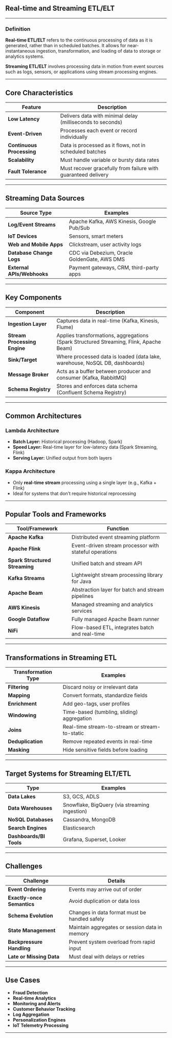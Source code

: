 ## **Real-time and Streaming ETL/ELT**

---

### **Definition**

**Real-time ETL/ELT** refers to the continuous processing of data as it is generated, rather than in scheduled batches. It allows for near-instantaneous ingestion, transformation, and loading of data to storage or analytics systems.

**Streaming ETL/ELT** involves processing data in motion from event sources such as logs, sensors, or applications using stream processing engines.

---

## **Core Characteristics**

| Feature                   | Description                                                   |
| ------------------------- | ------------------------------------------------------------- |
| **Low Latency**           | Delivers data with minimal delay (milliseconds to seconds)    |
| **Event-Driven**          | Processes each event or record individually                   |
| **Continuous Processing** | Data is processed as it flows, not in scheduled batches       |
| **Scalability**           | Must handle variable or bursty data rates                     |
| **Fault Tolerance**       | Must recover gracefully from failure with guaranteed delivery |

---

## **Streaming Data Sources**

| Source Type                | Examples                                     |
| -------------------------- | -------------------------------------------- |
| **Log/Event Streams**      | Apache Kafka, AWS Kinesis, Google Pub/Sub    |
| **IoT Devices**            | Sensors, smart meters                        |
| **Web and Mobile Apps**    | Clickstream, user activity logs              |
| **Database Change Logs**   | CDC via Debezium, Oracle GoldenGate, AWS DMS |
| **External APIs/Webhooks** | Payment gateways, CRM, third-party apps      |

---

## **Key Components**

| Component                    | Description                                                                            |
| ---------------------------- | -------------------------------------------------------------------------------------- |
| **Ingestion Layer**          | Captures data in real-time (Kafka, Kinesis, Flume)                                     |
| **Stream Processing Engine** | Applies transformations, aggregations (Spark Structured Streaming, Flink, Apache Beam) |
| **Sink/Target**              | Where processed data is loaded (data lake, warehouse, NoSQL DB, dashboards)            |
| **Message Broker**           | Acts as a buffer between producer and consumer (Kafka, RabbitMQ)                       |
| **Schema Registry**          | Stores and enforces data schema (Confluent Schema Registry)                            |

---

## **Common Architectures**

### **Lambda Architecture**

* **Batch Layer:** Historical processing (Hadoop, Spark)
* **Speed Layer:** Real-time layer for low-latency data (Spark Streaming, Flink)
* **Serving Layer:** Unified output from both layers

### **Kappa Architecture**

* Only **real-time stream** processing using a single layer (e.g., Kafka + Flink)
* Ideal for systems that don’t require historical reprocessing

---

## **Popular Tools and Frameworks**

| Tool/Framework                 | Function                                               |
| ------------------------------ | ------------------------------------------------------ |
| **Apache Kafka**               | Distributed event streaming platform                   |
| **Apache Flink**               | Event-driven stream processor with stateful operations |
| **Spark Structured Streaming** | Unified batch and stream API                           |
| **Kafka Streams**              | Lightweight stream processing library for Java         |
| **Apache Beam**                | Abstraction layer for batch and stream pipelines       |
| **AWS Kinesis**                | Managed streaming and analytics services               |
| **Google Dataflow**            | Fully managed Apache Beam runner                       |
| **NiFi**                       | Flow-based ETL, integrates batch and real-time         |

---

## **Transformations in Streaming ETL**

| Transformation Type | Examples                                       |
| ------------------- | ---------------------------------------------- |
| **Filtering**       | Discard noisy or irrelevant data               |
| **Mapping**         | Convert formats, standardize fields            |
| **Enrichment**      | Add geo-tags, user profiles                    |
| **Windowing**       | Time-based (tumbling, sliding) aggregation     |
| **Joins**           | Real-time stream-to-stream or stream-to-static |
| **Deduplication**   | Remove repeated events in real-time            |
| **Masking**         | Hide sensitive fields before loading           |

---

## **Target Systems for Streaming ELT/ETL**

| Type                    | Examples                                      |
| ----------------------- | --------------------------------------------- |
| **Data Lakes**          | S3, GCS, ADLS                                 |
| **Data Warehouses**     | Snowflake, BigQuery (via streaming ingestion) |
| **NoSQL Databases**     | Cassandra, MongoDB                            |
| **Search Engines**      | Elasticsearch                                 |
| **Dashboards/BI Tools** | Grafana, Superset, Looker                     |

---

## **Challenges**

| Challenge                  | Details                                       |
| -------------------------- | --------------------------------------------- |
| **Event Ordering**         | Events may arrive out of order                |
| **Exactly-once Semantics** | Avoid duplication or data loss                |
| **Schema Evolution**       | Changes in data format must be handled safely |
| **State Management**       | Maintain aggregates or session data in memory |
| **Backpressure Handling**  | Prevent system overload from rapid input      |
| **Late or Missing Data**   | Must deal with delays or retries              |

---

## **Use Cases**

* **Fraud Detection**
* **Real-time Analytics**
* **Monitoring and Alerts**
* **Customer Behavior Tracking**
* **Log Aggregation**
* **Personalization Engines**
* **IoT Telemetry Processing**

---

